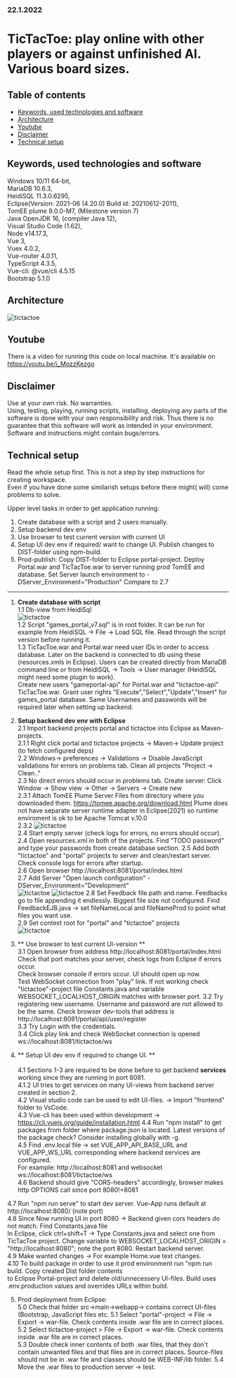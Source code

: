 ### 22.1.2022 
# TicTacToe: play online with other players or against unfinished AI. Various board sizes.

## Table of contents
* [Keywords, used technologies and software](#Keywords)
* [Architecture](#architecture)
* [Youtube](#Youtube)
* [Disclaimer](#Disclaimer)
* [Technical setup](#Technicalsetup])

## Keywords, used technologies and software
Windows 10/11 64-bit,<br>
MariaDB 10.6.3,<br>
HeidiSQL 11.3.0.6295, <br>
Eclipse(Version: 2021-06 (4.20.0) Build id: 20210612-2011), <br>
TomEE plume 9.0.0-M7, (Milestone version 7) <br>
Java OpenJDK 16, (compiler Java 12), <br>
Visual Studio Code (1.62),<br>
Node v14.17.3, <br>
Vue 3, <br>
Vuex 4.0.2,<br>
Vue-router 4.0.11, <br>
TypeScript 4.3.5,<br>
Vue-cli: @vue/cli 4.5.15 <br>
Bootstrap 5.1.0

## Architecture

 ![tictactoe](./OverAll.png)
 
 
## Youtube
There is a video for running this code on local machine. It's available on https://youtu.be/i_MozzKezgo

## Disclaimer
Use at your own risk. No warranties. <br>
Using, testing, playing, running scripts, installing, deploying any parts of the software is done with your own responsibility and risk. Thus there is no guarantee that this software will work as intended in your environment. Software and instructions might contain bugs/errors.

## Technical setup
Read the whole setup first. This is not a step by step instructions for creating workspace. <br>
Even if you have done some similarish setups before there might( will) come problems to solve.

Upper level tasks in order to get application running:
1. Create database with a script and 2 users manually. 
2. Setup backend dev env
3. Use browser to test current version with current UI
4. Setup UI dev env if required/ want to change UI. Publish changes to DIST-folder using npm-build.
5. Prod-publish: Copy DIST-folder to Eclipse portal-project. Deploy Portal.war and TicTacToe.war to server running prod TomEE and database.
   Set Server launch environment to  -DServer_Environment="Production" Compare to  2.7
---
1. **Create database with script** <br>
1.1  Db-view from HeidiSql <br> ![tictactoe](./DatabaseViewFromHeidiSQL.png)  <br>
1.2 Script "games_portal_v7.sql" is in root folder. It can be run for example from HeidiSQL -> File -> Load SQL file. Read through the script version before running it.<br>
1.3 TicTacToe.war and Portal.war need user IDs in order to access database. Later on the backend is connected to db using these (resources.xmls in Eclipse). Users can be created directly from MariaDB command line or from HeidiSQL -> Tools -> User manager (HeidiSQL might need some plugin to work).<br>
Create new users "gameportal-api" for Portal.war and "tictactoe-api" TicTacToe.war. Grant user rights "Execute","Select","Update","Insert" for games_portal database. Same Usernames and passwords will be required later when setting up backend. <br>
2. **Setup backend dev env with Eclipse** <br>
2.1 Import backend projects portal and tictactoe into Eclipse as Maven-projects. <br>
2.1.1 Right click portal and tictactoe projects -> Maven-> Update project (to fetch configured deps) <br>
2.2 Windows-> preferences -> Validations -> Disable JavaScript validations for errors on problems tab. Clean all projects "Project -> Clean.."<br>
2.3 No direct errors should occur in problems tab. Create server: Click Window -> Show view -> Other -> Servers -> Create new <br>
2.3.1 Attach TomEE Plume Server Files from directory where you downloaded them. https://tomee.apache.org/download.html 
Plume does not have separate server runtime adapter in Eclipse(2021) so runtime enviroment is ok to be Apache Tomcat v.10.0 <br>
2.3.2 ![tictactoe](./ServerInEclipse.png) <br>
2.4 Start empty server (check logs for errors, no errors should occur). <br>
2.4 Open resources.xml in both of the projects. Find "TODO password" and type your passwords from create database section.
2.5 Add both "tictactoe" and "portal" projects to server and clean/restart server. Check console logs for errors after startup. <br>
2.6 Open browser http://localhost:8081/portal/index.html  <br>
2.7 Add Server "Open launch configuration" -DServer_Environment="Development" <br>
![tictactoe](./AddLauncConfigurationEnvironment.png)
![tictactoe](./ServerLaunchConfig.png)
2.8 Set Feedback file path and name. Feedbacks go to file appending it endlessly. Biggest file size not configured.
	Find FeedbackEJB.java -> set fileNameLocal and fileNameProd to point what files you want use. <br>
2.9 Set context root for "portal" and "tictactoe" projects <br>
![tictactoe](./TomEEContextRoots.png) <br>
3. ** Use browser to test current UI-version ** <br>
3.1 Open browser from address http://localhost:8081/portal/index.html
    Check that port matches your server, check logs from Eclipse if errors occur. <br>
    Check browser console if errors occur.
    UI should open up now. <br> Test WebSocket connection from "play" link. If not working check "tictactoe"-project file Constants.java and variable WEBSOCKET_LOCALHOST_ORIGIN matches with browser port.
3.2 Try registering new username. Username and password are not allowed to be the same. Check browser dev-tools
	that address is http://localhost:8081/portal/api/user/register  <br>
3.3 Try Login with the credentials. <br>
3.4 Click play link and check WebSocket connection is opened ws://localhost:8081/tictactoe/ws <br>

4. ** Setup UI dev env if required to change UI. ** <br>  
        4.1 Sections 1-3 are required to be done before to get backend **services** working since they are running in port 8081. <br>
	4.1.2 UI tries to get services on many UI-views from backend server created in section 2. <br>
  	4.2 Visual studio code can be used to edit UI-files. -> Import "frontend" folder to VsCode. <br>
  	4.3 Vue-cli has been used within development -> https://cli.vuejs.org/guide/installation.html
  	4.4 Run "npm install" to get packages from folder where package.json is located. Latest versions of the package check? Consider installing globally with -g. <br>
  	4.5 Find .env.local file -> set VUE_APP_API_BASE_URL and VUE_APP_WS_URL corresponding where backend services are configured. <br>
         For example: http://localhost:8081  and websocket ws://localhost:8081/tictactoe/ws <br>
  	4.6 Backend should give "CORS-headers" accordingly, browser makes http OPTIONS call since port 8080!=8081 <br>
  
  4.7 Run "npm run serve" to start dev server. Vue-App runs default at http://localhost:8080/ (note port) <br>
  4.8 Since Now running UI in port 8080 -> Backend given cors headers do not match. Find Constants.java file <br>
      In Eclipse, click ctrl+shift+T -> Type Constants.java and select one from TicTacToe project.
	  Change variable to WEBSOCKET_LOCALHOST_ORIGIN = "http://localhost:8080"; note the port 8080. Restart backend server. <br>
  4.9 Make wanted changes -> For example Home.vue text changes.<br>
  4.10 To build package in order to use it prod environment run "npm run build. Copy created Dist folder contents <br>
	  to Eclipse Portal-project and delete old/unnecessery UI-files. Build uses .env.production values and overrides URLs within build.

5. Prod deployment from Eclipse: <br>
 5.0 Check that folder src->main->webapp-> contains correct UI-files (Bootstrap, JavaScript files etc.
	5.1 Select "portal"-project ->  File -> Export -> war-file. Check contents inside .war file are in correct places. <br>
	5.2 Select tictactoe-project >  File -> Export -> war-file. Check contents inside .war file are in correct places.<br>
	5.3 Double check inner contents of both .war files, that they don't contain unwanted files and that files are
	 in correct places. Source-files should not be in .war file and classes should be WEB-INF/lib folder.
	5.4 Move the .war files to production server -> test.

